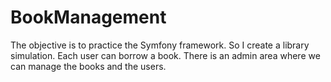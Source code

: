 # BookManagement
The objective is to practice the Symfony framework. So I create a library simulation. Each user can borrow a book. There is an admin area where we can manage the books and the users.
